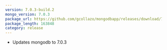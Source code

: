 ```yaml
---
version: 7.0.3-build.2
mongo_version: 7.0.3
package_url: https://github.com/gcollazo/mongodbapp/releases/download/7.0.3-build.2/MongoDB.zip
package_length: 163848
category: release
---
```


- Updates mongodb to 7.0.3

